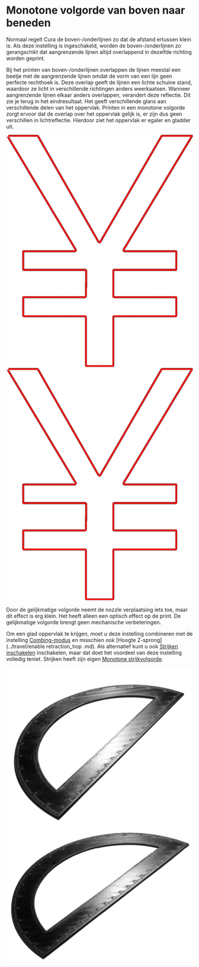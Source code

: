 Monotone volgorde van boven naar beneden
====
Normaal regelt Cura de boven-/onderlijnen zo dat de afstand ertussen klein is. Als deze instelling is ingeschakeld, worden de boven-/onderlijnen zo gerangschikt dat aangrenzende lijnen altijd overlappend in dezelfde richting worden geprint.

Bij het printen van boven-/onderlijnen overlappen de lijnen meestal een beetje met de aangrenzende lijnen omdat de vorm van een lijn geen perfecte rechthoek is. Deze overlap geeft de lijnen een lichte schuine stand, waardoor ze licht in verschillende richtingen anders weerkaatsen. Wanneer aangrenzende lijnen elkaar anders overlappen, verandert deze reflectie. Dit zie je terug in het eindresultaat. Het geeft verschillende glans aan verschillende delen van het oppervlak. Printen in een monotone volgorde zorgt ervoor dat de overlap over het oppervlak gelijk is, er zijn dus geen verschillen in lichtreflectie. Hierdoor ziet het oppervlak er egaler en gladder uit.

<!--screenshot {
"image_path": "skin_monotonic_disabled.gif",
"modellen": [
    {
        "script": "yen.scad",
        "transformatie": ["schaal(0.5)"]
    }
],
"camerapositie": [0, 0, 130],
"instellingen": {
    "wall_line_count": 1,
    "skin_outline_count": 0,
    "travel_compensate_overlapping_walls_enabled": false,
    "skin_monotonic": false
},
"laag": 1,
"lijn": [29, 45, 61, 77, 93, 109, 125, 141, 157, 161, 177, 193, 199, 211, 231, 246, 262, 280, 296, 312, 326, 342, 358 , 374, 397, 417, 433, 449, 464, 480, 499],
"vertraging": 125,
"kleuren": 32
}-->
<!--screenshot {
"image_path": "skin_monotonic_enabled.gif",
"modellen": [
    {
        "script": "yen.scad",
        "transformatie": ["schaal(0.5)"]
    }
],
"camerapositie": [0, 0, 130],
"instellingen": {
    "wall_line_count": 1,
    "skin_outline_count": 0,
    "travel_compensate_overlapping_walls_enabled": false,
    "skin_monotonic": waar
},
"laag": 1,
"lijn": [31, 47, 63, 77, 93, 109, 115, 131, 147, 163, 181, 197, 213, 229, 244, 263, 281, 296, 319, 340, 356, 372, 379 , 395, 411, 427, 443, 459, 475, 491, 507, 511],
"vertraging": 125,
"kleuren": 32
}-->

![Niet-gelijke volgorde](../../../articles/images/skin_monotonic_disabled.gif)
![Monotone volgorde, altijd beginnend vanaf de rechter benedenhoek](../../../articles/images/skin_monotonic_enabled.gif)

Door de gelijkmatige volgorde neemt de nozzle verplaatsing iets toe, maar dit effect is erg klein. Het heeft alleen een optisch effect op de print. De gelijkmatige volgorde brengt geen mechanische verbeteringen.

Om een glad oppervlak te krijgen, moet u deze instelling combineren met de instelling [Combing-modus](../travel/retraction_combing.md) en misschien ook [Hoogte Z-sprong](../travel/enable retraction_hop .md). Als alternatief kunt u ook [Strijken inschakelen](ironing_enabled.md) inschakelen, maar dat doet het voordeel van deze instelling volledig teniet. Strijken heeft zijn eigen [Monotone strijkvolgorde](ironing_monotonic.md).

![De gloed is anders als de lijnen in een ongelijke volgorde worden geprint](../../../articles/images/skin_monotonic_disabled.jpg)
![Als de volgorde gelijk is, is de gloed overal hetzelfde](../../../articles/images/skin_monotonic_enabled.jpg)


